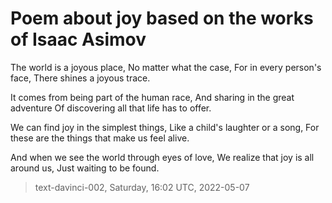 # Poem about joy based on the works of Isaac Asimov



The world is a joyous place,
No matter what the case,
For in every person's face,
There shines a joyous trace.

It comes from being part of the human race,
And sharing in the great adventure
Of discovering all that life has to offer.

We can find joy in the simplest things,
Like a child's laughter or a song,
For these are the things that make us feel alive.

And when we see the world through eyes of love,
We realize that joy is all around us,
Just waiting to be found.

> text-davinci-002, Saturday, 16:02 UTC, 2022-05-07
